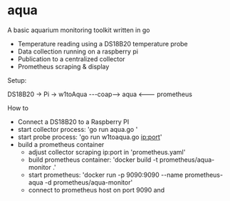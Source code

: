 # aqua
A basic aquarium monitoring toolkit written in go

- Temperature reading using a DS18B20 temperature probe
- Data collection running on a raspberry pi
- Publication to a centralized collector
- Prometheus scraping & display


Setup:

DS18B20 -> Pi -> w1toAqua ---coap--> aqua <--- prometheus


How to

- Connect a DS18B20 to a Raspberry PI
- start collector process: 'go run aqua.go <port>'
- start probe process: 'go run w1toaqua.go <ip:port>'
- build a prometheus container
  - adjust collector scraping ip:port in 'prometheus.yaml'
  - build prometheus container: 'docker build -t prometheus/aqua-monitor .'
  - start prometheus: 'docker run -p 9090:9090 --name prometheus-aqua -d prometheus/aqua-monitor'
  - connect to prometheus host on port 9090 and 



